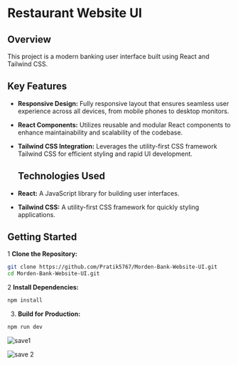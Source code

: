 # Restaurant Website UI

## Overview

This project is a modern banking user interface built using React and Tailwind CSS.

## Key Features

- **Responsive Design:** Fully responsive layout that ensures seamless user experience across all devices, from mobile phones to desktop monitors.
- **React Components:** Utilizes reusable and modular React components to enhance maintainability and scalability of the codebase.
- **Tailwind CSS Integration:** Leverages the utility-first CSS framework Tailwind CSS for efficient styling and rapid UI development.

  ## Technologies Used

- **React:** A JavaScript library for building user interfaces.
- **Tailwind CSS:** A utility-first CSS framework for quickly styling applications.

## Getting Started

1 **Clone the Repository:**
   ```bash
   git clone https://github.com/Pratik5767/Morden-Bank-Website-UI.git
   cd Morden-Bank-Website-UI.git
  ```

2 **Install Dependencies:**
```bash
npm install
```

3. **Build for Production:**
```bash
npm run dev
```

![save1](https://github.com/Pratik5767/Morden-Bank-Website-UI/assets/138187006/f8942b25-2b12-4c7d-81c9-a3108b99b444)

![save 2](https://github.com/Pratik5767/Morden-Bank-Website-UI/assets/138187006/c1d3fd11-7c17-42be-9eb7-5e770b345896)

